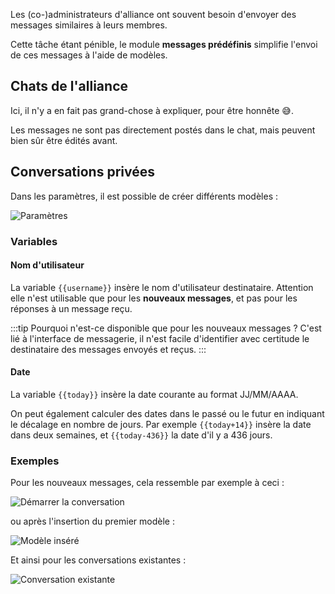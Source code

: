 Les (co-)administrateurs d'alliance ont souvent besoin d'envoyer des messages similaires à leurs membres.

Cette tâche étant pénible, le module **messages prédéfinis** simplifie l'envoi de ces messages à l'aide de modèles.

## Chats de l'alliance

Ici, il n'y a en fait pas grand-chose à expliquer, pour être honnête 😅.

Les messages ne sont pas directement postés dans le chat, mais peuvent bien sûr être édités avant.

## Conversations privées

Dans les paramètres, il est possible de créer différents modèles :

![Paramètres](./settings.png)

### Variables

#### Nom d'utilisateur

La variable `{{username}}` insère le nom d'utilisateur destinataire.
Attention elle n'est utilisable que pour les **nouveaux messages**, et pas pour les réponses à un message reçu.

:::tip Pourquoi n'est-ce disponible que pour les nouveaux messages ?
C'est lié à l'interface de messagerie,
il n'est facile d'identifier avec certitude le destinataire des messages envoyés et reçus.
:::

#### Date

La variable `{{today}}` insère la date courante au format JJ/MM/AAAA.

On peut également calculer des dates dans le passé ou le futur en indiquant le décalage en nombre de jours.
Par exemple `{{today+14}}` insère la date dans deux semaines, et `{{today-436}}` la date d'il y a 436 jours.

### Exemples

Pour les nouveaux messages, cela ressemble par exemple à ceci :

![Démarrer la conversation](./new_message.png)

ou après l'insertion du premier modèle :

![Modèle inséré](./entered.png)

Et ainsi pour les conversations existantes :

![Conversation existante](./existing_messages.png)
